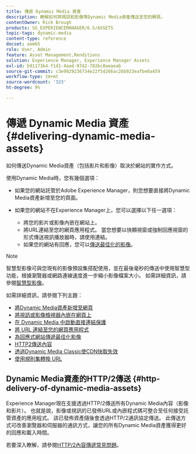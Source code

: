 ```yaml
---
title: 傳遞 Dynamic Media 資產
description: 瞭解如何將視訊和影像等Dynamic Media資產傳送至您的網頁。
contentOwner: Rick Brough
products: SG_EXPERIENCEMANAGER/6.5/ASSETS
topic-tags: dynamic-media
content-type: reference
docset: aem65
role: User, Admin
feature: Asset Management,Renditions
solution: Experience Manager, Experience Manager Assets
exl-id: b91173b4-f1d1-4aad-97d2-782bc8aeaeab
source-git-commit: c3e9029236734e22f5d266ac26b923eafbe0a459
workflow-type: tm+mt
source-wordcount: '323'
ht-degree: 9%

---
```


# 傳遞 Dynamic Media 資產{#delivering-dynamic-media-assets}

如何傳送Dynamic Media資產（包括影片和影像）取決於網站的實作方式。

使用Dynamic Media時，您有幾個選項：

* 如果您的網站託管於Adobe Experience Manager，則您想要直接將Dynamic Media資產新增至您的頁面。
* 如果您的網站不在Experience Manager上，您可以選擇以下任一選項：

   * 將您的影片或影像內嵌在網站上。
   * 將URL連結至您的網頁應用程式。 當您想要以快顯視窗或強制回應視窗的形式傳送視訊播放器時，請使用連結。
   * 如果您的網站有回應，您可以[傳送最佳化的影像](/help/assets/responsive-site.md)。

>[!NOTE]
>
>智慧型影像可與您現有的影像預設集搭配使用，並在最後毫秒的傳送中使用智慧型功能，根據瀏覽器或網路連線速度進一步縮小影像檔案大小。 如需詳細資訊，請參閱[智慧型影像](/help/assets/imaging-faq.md)。

如需詳細資訊，請參閱下列主題：

* [將Dynamic Media資產新增至網頁](/help/assets/adding-dynamic-media-assets-to-pages.md)
* [將視訊或影像檢視器內嵌在網頁上](/help/assets/embed-code.md)
* [在 Dynamic Media 中啟動直接連結保護](/help/assets/hotlink-protection.md)
* [將 URL 連結至您的網頁應用程式](/help/assets/linking-urls-to-yourwebapplication.md)
* [為回應式網站傳遞最佳化影像](/help/assets/responsive-site.md)
* [HTTP2傳送內容](/help/assets/http2.md)
* [透過Dynamic Media Classic使CDN快取失效](/help/assets/invalidate-cdn-cache-dm-classic.md)
* [使用規則集轉換 URL](/help/assets/using-rulesets-to-transform-urls.md)


## Dynamic Media資產的HTTP/2傳送 {#http-delivery-of-dynamic-media-assets}

Experience Manager現在支援透過HTTP/2傳送所有Dynamic Media內容（影像和影片）。 也就是說，影像或視訊的已發佈URL或內嵌程式碼可整合至任何接受託管資產的應用程式。 該已發佈資產隨後會透過HTTP/2通訊協定傳送。 此傳送方式可改善瀏覽器和伺服器的通訊方式，讓您的所有Dynamic Media資產獲得更好的回應和載入時間。

若要深入瞭解，請參閱[HTTP/2內容傳遞常見問題](/help/sites-administering/scene7-http2faq.md)。
